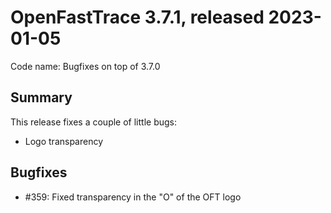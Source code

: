 # OpenFastTrace 3.7.1, released 2023-01-05

Code name: Bugfixes on top of 3.7.0

## Summary

This release fixes a couple of little bugs:

* Logo transparency

## Bugfixes

* #359: Fixed transparency in the "O" of the OFT logo

